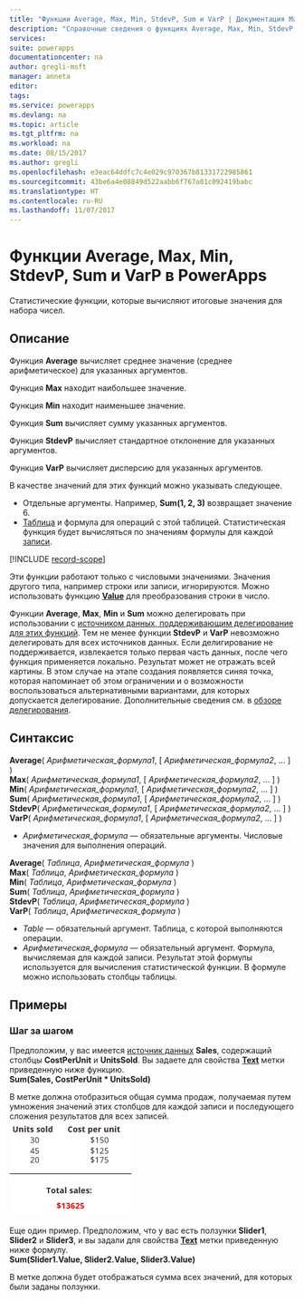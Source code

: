```yaml
---
title: "Функции Average, Max, Min, StdevP, Sum и VarP | Документация Майкрософт"
description: "Справочные сведения о функциях Average, Max, Min, StdevP, Sum и VarP в PowerApps, включая описание синтаксиса и примеры."
services: 
suite: powerapps
documentationcenter: na
author: gregli-msft
manager: anneta
editor: 
tags: 
ms.service: powerapps
ms.devlang: na
ms.topic: article
ms.tgt_pltfrm: na
ms.workload: na
ms.date: 08/15/2017
ms.author: gregli
ms.openlocfilehash: e3eac64ddfc7c4e029c970367b81331722985861
ms.sourcegitcommit: 43be6a4e08849d522aabb6f767a81c092419babc
ms.translationtype: HT
ms.contentlocale: ru-RU
ms.lasthandoff: 11/07/2017
---
```

# <a name="average-max-min-stdevp-sum-and-varp-functions-in-powerapps"></a>Функции Average, Max, Min, StdevP, Sum и VarP в PowerApps
Статистические функции, которые вычисляют итоговые значения для набора чисел.

## <a name="description"></a>Описание
Функция **Average** вычисляет среднее значение (среднее арифметическое) для указанных аргументов.

Функция **Max** находит наибольшее значение.

Функция **Min** находит наименьшее значение.

Функция **Sum** вычисляет сумму указанных аргументов.

Функция **StdevP** вычисляет стандартное отклонение для указанных аргументов.

Функция **VarP** вычисляет дисперсию для указанных аргументов.

В качестве значений для этих функций можно указывать следующее.

* Отдельные аргументы. Например, **Sum(1, 2, 3)** возвращает значение 6.
* [Таблица](../working-with-tables.md) и формула для операций с этой таблицей.  Статистическая функция будет вычисляться по значениям формулы для каждой [записи](../working-with-tables.md#records).  

[!INCLUDE [record-scope](../../includes/record-scope.md)]

Эти функции работают только с числовыми значениями. Значения другого типа, например строки или записи, игнорируются. Можно использовать функцию **[Value](function-value.md)** для преобразования строки в число.

Функции **Average**, **Max**, **Min** и **Sum** можно делегировать при использовании с [источником данных, поддерживающим делегирование для этих функций](../delegation-list.md).  Тем не менее функции **StdevP** и **VarP** невозможно делегировать для всех источников данных.  Если делигирование не поддерживается, извлекается только первая часть данных, после чего функция применяется локально.  Результат может не отражать всей картины.  В этом случае на этапе создания появляется синяя точка, которая напоминает об этом ограничении и о возможности воспользоваться альтернативными вариантами, для которых допускается делегирование. Дополнительные сведения см. в [обзоре делегирования](../delegation-overview.md).

## <a name="syntax"></a>Синтаксис
**Average**( *Арифметическая_формула1*, [ *Арифметическая_формула2*, ... ] )<br>**Max**( *Арифметическая_формула1*, [ *Арифметическая_формула2*, ... ] )<br>**Min**( *Арифметическая_формула1*, [ *Арифметическая_формула2*, ... ] )<br>**Sum**( *Арифметическая_формула1*, [ *Арифметическая_формула2*, ... ] )<br>**StdevP**( *Арифметическая_формула1*, [ *Арифметическая_формула2*, ... ] )<br>**VarP**( *Арифметическая_формула1*, [ *Арифметическая_формула2*, ... ] )

* *Арифметическая_формула* — обязательные аргументы.  Числовые значения для выполнения операций.

**Average**( *Таблица*, *Арифметическая_формула* )<br>**Max**( *Таблица*, *Арифметическая_формула* )<br>**Min**( *Таблица*, *Арифметическая_формула* )<br>**Sum**( *Таблица*, *Арифметическая_формула* )<br>**StdevP**( *Таблица*, *Арифметическая_формула* )<br>**VarP**( *Таблица*, *Арифметическая_формула* )

* *Table* — обязательный аргумент.  Таблица, с которой выполняются операции.
* *Арифметическая_формула* — обязательный аргумент. Формула, вычисляемая для каждой записи. Результат этой формулы используется для вычисления статистической функции. В формуле можно использовать столбцы таблицы.

## <a name="examples"></a>Примеры
### <a name="step-by-step"></a>Шаг за шагом
Предположим, у вас имеется [источник данных](../working-with-data-sources.md) **Sales**, содержащий столбцы **CostPerUnit** и **UnitsSold**. Вы задаете для свойства **[Text](../controls/properties-core.md)** метки приведенную ниже функцию.<br>
**Sum(Sales, CostPerUnit * UnitsSold)**

В метке должна отобразиться общая сумма продаж, получаемая путем умножения значений этих столбцов для каждой записи и последующего сложения результатов для всех записей.<br>![Расчет общей суммы продаж по числу проданных единиц и их удельной стоимости](./media/function-aggregates/total-sales.png)

Еще один пример. Предположим, что у вас есть ползунки **Slider1**, **Slider2** и **Slider3**, и вы задали для свойства **[Text](../controls/properties-core.md)** метки приведенную ниже формулу.<br>
**Sum(Slider1.Value, Slider2.Value, Slider3.Value)**

В метке должна будет отображаться сумма всех значений, для которых были заданы ползунки.

